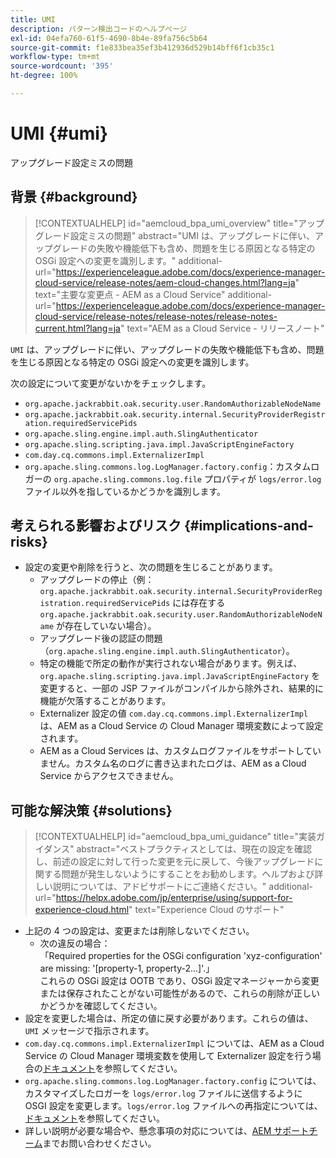 ```yaml
---
title: UMI
description: パターン検出コードのヘルプページ
exl-id: 04efa760-61f5-4690-8b4e-89fa756c5b64
source-git-commit: f1e833bea35ef3b412936d529b14bff6f1cb35c1
workflow-type: tm+mt
source-wordcount: '395'
ht-degree: 100%

---
```


# UMI {#umi}

アップグレード設定ミスの問題

## 背景 {#background}

>[!CONTEXTUALHELP]
>id="aemcloud_bpa_umi_overview"
>title="アップグレード設定ミスの問題"
>abstract="UMI は、アップグレードに伴い、アップグレードの失敗や機能低下も含め、問題を生じる原因となる特定の OSGi 設定への変更を識別します。"
>additional-url="https://experienceleague.adobe.com/docs/experience-manager-cloud-service/release-notes/aem-cloud-changes.html?lang=ja" text="主要な変更点 - AEM as a Cloud Service"
>additional-url="https://experienceleague.adobe.com/docs/experience-manager-cloud-service/release-notes/release-notes/release-notes-current.html?lang=ja" text="AEM as a Cloud Service - リリースノート"

`UMI` は、アップグレードに伴い、アップグレードの失敗や機能低下も含め、問題を生じる原因となる特定の OSGi 設定への変更を識別します。

次の設定について変更がないかをチェックします。
* `org.apache.jackrabbit.oak.security.user.RandomAuthorizableNodeName`
* `org.apache.jackrabbit.oak.security.internal.SecurityProviderRegistration.requiredServicePids`
* `org.apache.sling.engine.impl.auth.SlingAuthenticator`
* `org.apache.sling.scripting.java.impl.JavaScriptEngineFactory`
* `com.day.cq.commons.impl.ExternalizerImpl`
* `org.apache.sling.commons.log.LogManager.factory.config`：カスタムロガーの `org.apache.sling.commons.log.file` プロパティが `logs/error.log` ファイル以外を指しているかどうかを識別します。

## 考えられる影響およびリスク {#implications-and-risks}

* 設定の変更や削除を行うと、次の問題を生じることがあります。
   * アップグレードの停止（例：`org.apache.jackrabbit.oak.security.internal.SecurityProviderRegistration.requiredServicePids` には存在する `org.apache.jackrabbit.oak.security.user.RandomAuthorizableNodeName` が存在していない場合）。
   * アップグレード後の認証の問題（`org.apache.sling.engine.impl.auth.SlingAuthenticator`）。
   * 特定の機能で所定の動作が実行されない場合があります。例えば、`org.apache.sling.scripting.java.impl.JavaScriptEngineFactory` を変更すると、一部の JSP ファイルがコンパイルから除外され、結果的に機能が欠落することがあります。
   * Externalizer 設定の値 `com.day.cq.commons.impl.ExternalizerImpl` は、AEM as a Cloud Service の Cloud Manager 環境変数によって設定されます。
   * AEM as a Cloud Services は、カスタムログファイルをサポートしていません。カスタム名のログに書き込まれたログは、AEM as a Cloud Service からアクセスできません。

## 可能な解決策 {#solutions}

>[!CONTEXTUALHELP]
>id="aemcloud_bpa_umi_guidance"
>title="実装ガイダンス"
>abstract="ベストプラクティスとしては、現在の設定を確認し、前述の設定に対して行った変更を元に戻して、今後アップグレードに関する問題が発生しないようにすることをお勧めします。ヘルプおよび詳しい説明については、アドビサポートにご連絡ください。"
>additional-url="https://helpx.adobe.com/jp/enterprise/using/support-for-experience-cloud.html" text="Experience Cloud のサポート"

* 上記の 4 つの設定は、変更または削除しないでください。
   * 次の違反の場合：\
     「Required properties for the OSGi configuration &#39;xyz-configuration&#39; are missing: &#39;[property-1, property-2...]&#39;.」\
     これらの OSGi 設定は OOTB であり、OSGi 設定マネージャーから変更または保存されたことがない可能性があるので、これらの削除が正しいかどうかを確認してください。
* 設定を変更した場合は、所定の値に戻す必要があります。これらの値は、`UMI` メッセージで指示されます。
* `com.day.cq.commons.impl.ExternalizerImpl` については、AEM as a Cloud Service の Cloud Manager 環境変数を使用して Externalizer 設定を行う場合の[ドキュメント](https://experienceleague.adobe.com/docs/experience-manager-cloud-service/implementing/developer-tools/externalizer.html?lang=ja)を参照してください。
* `org.apache.sling.commons.log.LogManager.factory.config` については、カスタマイズしたロガーを `logs/error.log` ファイルに送信するように OSGI 設定を変更します。`logs/error.log` ファイルへの再指定については、[ドキュメント](https://experienceleague.adobe.com/docs/experience-manager-learn/cloud-service/debugging/debugging-aem-as-a-cloud-service/logs.html?lang=ja)を参照してください。
* 詳しい説明が必要な場合や、懸念事項の対応については、[AEM サポートチーム](https://helpx.adobe.com/jp/enterprise/using/support-for-experience-cloud.html)までお問い合わせください。

